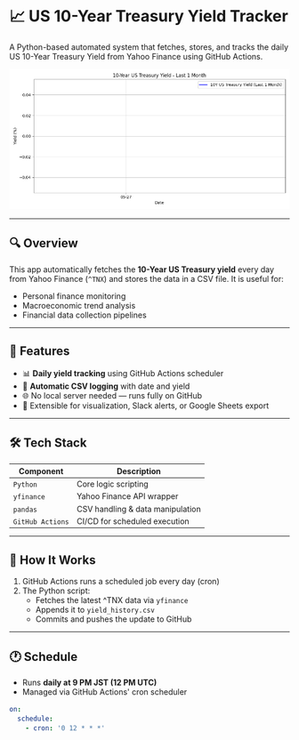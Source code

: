 # 📈 US 10-Year Treasury Yield Tracker

A Python-based automated system that fetches, stores, and tracks the daily US 10-Year Treasury Yield from Yahoo Finance using GitHub Actions.

![yield-graph](./yield_plot.png) <!-- ※画像があれば表示されます -->

---

## 🔍 Overview

This app automatically fetches the **10-Year US Treasury yield** every day from Yahoo Finance (`^TNX`) and stores the data in a CSV file. It is useful for:

- Personal finance monitoring
- Macroeconomic trend analysis
- Financial data collection pipelines

---

## 🚀 Features

- 📊 **Daily yield tracking** using GitHub Actions scheduler
- 📁 **Automatic CSV logging** with date and yield
- 🌐 No local server needed — runs fully on GitHub
- 🧠 Extensible for visualization, Slack alerts, or Google Sheets export

---

## 🛠 Tech Stack

| Component         | Description                         |
|------------------|-------------------------------------|
| `Python`         | Core logic scripting                |
| `yfinance`       | Yahoo Finance API wrapper           |
| `pandas`         | CSV handling & data manipulation    |
| `GitHub Actions` | CI/CD for scheduled execution       |

---

## 🧪 How It Works

1. GitHub Actions runs a scheduled job every day (cron)
2. The Python script:
   - Fetches the latest ^TNX data via `yfinance`
   - Appends it to `yield_history.csv`
   - Commits and pushes the update to GitHub

---

## 🕐 Schedule

- Runs **daily at 9 PM JST (12 PM UTC)**
- Managed via GitHub Actions' cron scheduler

```yaml
on:
  schedule:
    - cron: '0 12 * * *'
